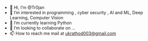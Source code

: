 - 👋 Hi, I’m @Tr0jan
- 👀 I’m interested in programming , cyber security , AI and ML, Deep Learning, Computer Vision
- 🌱 I’m currently learning Python 
- 💞️ I’m looking to collaborate on ...
- 📫 How to reach me mail at ukrathod003@gmail.com

<!---
Tr0jan1011/Tr0jan1011 is a ✨ special ✨ repository because its `README.md` (this file) appears on your GitHub profile.
You can click the Preview link to take a look at your changes.
--->
